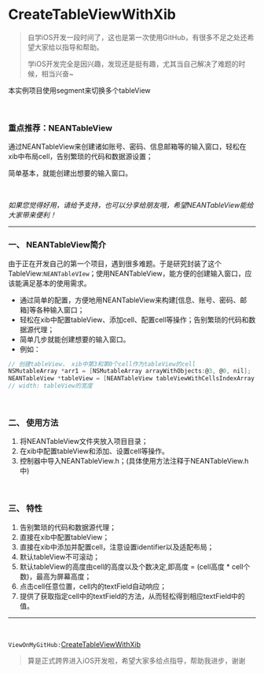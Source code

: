 # CreateTableViewWithXib

> 自学iOS开发一段时间了，这也是第一次使用GitHub，有很多不足之处还希望大家给以指导和帮助。
>
> 学iOS开发完全是因兴趣，发现还是挺有趣，尤其当自己解决了难题的时候，相当兴奋~    

本实例项目使用segment来切换多个tableView  

<br>

### 重点推荐：NEANTableView

通过NEANTableView来创建诸如账号、密码、信息邮箱等的输入窗口，轻松在xib中布局cell，告别繁琐的代码和数据源设置；

简单基本，就能创建出想要的输入窗口。

<br>

*如果您觉得好用，请给予支持，也可以分享给朋友哦，希望NEANTableView能给大家带来便利！*

----

### 一、 NEANTableView简介

由于正在开发自己的第一个项目，遇到很多难题。于是研究封装了这个TableView:`NEANTableVIew`；使用NEANTableView，能方便的创建输入窗口，应该能满足基本的使用需求。

* 通过简单的配置，方便地用NEANTableView来构建[信息、账号、密码、邮箱]等各种输入窗口；
* 轻松在xib中配置tableView、添加cell、配置cell等操作；告别繁琐的代码和数据源代理；
* 简单几步就能创建想要的输入窗口。
* 例如：

~~~objective-c
// 创建tableView， xib中第3和第0个cell作为tableView的cell
NSMutableArray *arr1 = [NSMutableArray arrayWithObjects:@3, @0, nil];
NEANTableView *tableView = [NEANTableView tableViewWithCellsIndexArray:arr1 width:w]; 
// width: tableView的宽度
~~~

<br>

### 二、 使用方法

1. 将NEANTableView文件夹放入项目目录；
2. 在xib中配置tableView和添加、设置cell等操作。
3. 控制器中导入NEANTableView.h；(具体使用方法注释于NEANTableView.h中)

<br>

### 三、 特性

1. 告别繁琐的代码和数据源代理；
2. 直接在xib中配置tableView；
3. 直接在xib中添加并配置cell，注意设置identifier以及适配布局；
4. 默认tableView不可滚动；
5. 默认tableView的高度由cell的高度以及个数决定,即高度 = (cell高度 * cell个数)，最高为屏幕高度；
6. 点击cell任意位置，cell内的textField自动响应；
7. 提供了获取指定cell中的textField的方法，从而轻松得到相应textField中的值。

----

<br>

`ViewOnMyGitHub:`[CreateTableViewWithXib](https://github.com/NeanZhou/CreateTableViewWithXib)

> 算是正式跨界进入iOS开发啦，希望大家多给点指导，帮助我进步，谢谢
